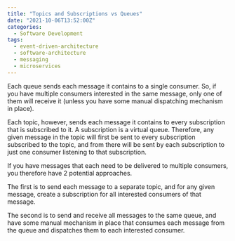 ```yaml
---
title: "Topics and Subscriptions vs Queues"
date: "2021-10-06T13:52:00Z"
categories:
  - Software Development
tags:
  - event-driven-architecture
  - software-architecture
  - messaging
  - microservices
---
```


Each queue sends each message it contains to a single consumer. So, if you have multiple consumers interested in the same message, only one of them will receive it (unless you have some manual dispatching mechanism in place).

Each topic, however, sends each message it contains to every subscription that is subscribed to it. A subscription is a virtual queue. Therefore, any given message in the topic will first be sent to every subscription subscribed to the topic, and from there will be sent by each subscription to just one consumer listening to that subscription.

If you have messages that each need to be delivered to multiple consumers, you therefore have 2 potential approaches.

The first is to send each message to a separate topic, and for any given message, create a subscription for all interested consumers of that message.

The second is to send and receive all messages to the same queue, and have some manual mechanism in place that consumes each message from the queue and dispatches them to each interested consumer.
